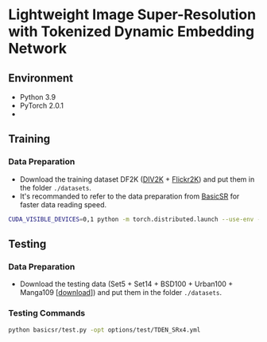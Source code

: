 # Lightweight Image Super-Resolution with Tokenized Dynamic Embedding Network

## Environment
- Python 3.9
- PyTorch 2.0.1
- 
## Training
### Data Preparation
- Download the training dataset DF2K ([DIV2K](https://data.vision.ee.ethz.ch/cvl/DIV2K/) + [Flickr2K](https://cv.snu.ac.kr/research/EDSR/Flickr2K.tar)) and put them in the folder `./datasets`.
- It's recommanded to refer to the data preparation from [BasicSR](https://github.com/XPixelGroup/BasicSR/blob/master/docs/DatasetPreparation.md) for faster data reading speed.
```bash
CUDA_VISIBLE_DEVICES=0,1 python -m torch.distributed.launch --use-env --nproc_per_node=8 --master_port=1145  basicsr/train.py -opt options/train/TDEN_SRx4.yml --launcher pytorch
```
## Testing
### Data Preparation
- Download the testing data (Set5 + Set14 + BSD100 + Urban100 + Manga109 [[download](https://drive.google.com/file/d/1_FvS_bnSZvJWx9q4fNZTR8aS15Rb0Kc6/view?usp=sharing)]) and put them in the folder `./datasets`.
### Testing Commands
```bash
python basicsr/test.py -opt options/test/TDEN_SRx4.yml
```
